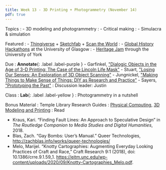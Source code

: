 ```yaml
---
title: Week 13 - 3D Printing + Photogrammetry (November 14)
pdf: true
---
```


Topics
: - 3D modeling and photogrammetry
: - Critical making
: - Simulacra & simulation

Featured
: - [Thingiverse](https://www.thingiverse.com/) + [Sketchfab](https://sketchfab.com/) + [Scan the World](https://www.myminifactory.com/scantheworld/)
: - [Global History Hackathons](https://www.gla.ac.uk/schools/socialpolitical/research/economicsocialhistory/projects/global%20historyhackathons/) at the University of Glasgow
: - [Heritage Jam](https://heritagejam.hosted.york.ac.uk/) through the University of York

Due
: **Annotate**{: .label .label-purple }
    - Garfinkel, ["Dialogic Objects in the Age of 3-D Printing: The Case of the Lincoln Life Mask"](https://github.com/HIST5152/pdfs/blob/main/Garfinkel_Dialogic%20Objects%20in%20the%20Age%20of%203D%20Printing-%20The%20Case%20of%20the%20Lincoln%20Life%20Mask.pdf?raw=true)
    - Stuart, ["Losing Our Senses: An Exploration of 3D Object Scanning"](https://github.com/HIST5152/pdfs/blob/main/Stuart_LosingOurSenses.pdf?raw=true)
    - Jungnickel, ["Making Things to Make Sense of Things: DIY as Research and Practice"](https://github.com/HIST5152/pdfs/blob/main/Jungnickel_Making%20Things%20to%20Make%20Sense%20of%20Things.pdf?raw=true)
    - Sayers, ["Prototyping the Past"](https://github.com/HIST5152/pdfs/blob/main/Sayers_ProtoytypingThePast.pdf?raw=true)
: Discussion leader: Justin


Class
: **Lab**{: .label .label-yellow } 
: Photogrammetry in a nutshell


Bonus Material
: Temple Library Research Guides
    : [Physical Computing](https://guides.temple.edu/c.php?g=419841), [3D Modeling and Printing](https://guides.temple.edu/c.php?g=604302)
: Read
- Kraus, Kari. “Finding Fault Lines: An Approach to Speculative Design” in *The Routledge Companion to Media Studies and Digital Humanities*, 2018.
- Blas, Zach. “Gay Bombs: User’s Manual.” Queer Technologies, http://zachblas.info/works/queer-technologies/
- Melo, Marijel. “Knotty Cartographies: Augmenting Everyday Looking Practices of Craft and Race,” Craft Research 9:1 (2018), doi: 10.1386/crre.9.1.59_1. https://eitm.unc.edu/wp-content/uploads/2020/09/Knotty-Cartographies_Melo.pdf.